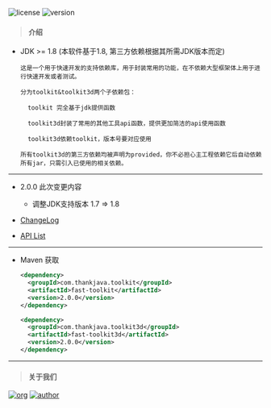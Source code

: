 ![license](https://img.shields.io/badge/license-Apache2.0-100000.svg)
![version](https://img.shields.io/maven-central/v/com.thankjava.toolkit/fast-toolkit)

> #### 介绍
- JDK >= 1.8 (本软件基于1.8, 第三方依赖根据其所需JDK版本而定)

    ```
    这是一个用于快速开发的支持依赖库，用于封装常用的功能，在不依赖大型框架体上用于进行快速开发或者测试。
    
    分为toolkit&toolkit3d两个子依赖包：
    
      toolkit 完全基于jdk提供函数
      
      toolkit3d封装了常用的其他工具api函数，提供更加简洁的api使用函数
      
      toolkit3d依赖toolkit，版本号要对应使用
      
    所有toolkit3d的第三方依赖均被声明为provided，你不必担心主工程依赖它后自动依赖所有jar，只需引入已使用的相关依赖。
    ```

---
- 2.0.0 此次变更内容 
    
    - 调整JDK支持版本 1.7 => 1.8
    
- [ChangeLog](https://github.com/lazy-koala/java-toolkit/blob/master/doc/ChangeLog.md)

- [API List](https://github.com/lazy-koala/java-toolkit/blob/master/doc/API.md)

---
- Maven 获取

  ```xml
  <dependency>
    <groupId>com.thankjava.toolkit</groupId>
    <artifactId>fast-toolkit</artifactId>
    <version>2.0.0</version>
  </dependency>
  ```

  ```xml
  <dependency>
    <groupId>com.thankjava.toolkit3d</groupId>
    <artifactId>fast-toolkit3d</artifactId>
    <version>2.0.0</version>
  </dependency>
  ```
  
---
> #### 关于我们

[![org](https://img.shields.io/badge/org-@LazyKoala-yellow.svg)](https://github.com/lazy-koala/)
[![author](https://img.shields.io/badge/author-@thankjava-blue.svg)](https://github.com/thankjava/)

